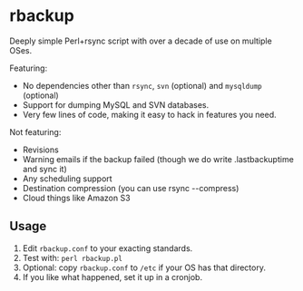 # rbackup #

Deeply simple Perl+rsync script with over a decade of use on multiple OSes.

Featuring:

 - No dependencies other than `rsync`, `svn` (optional) and `mysqldump` (optional)
 - Support for dumping MySQL and SVN databases.
 - Very few lines of code, making it easy to hack in features you need.

Not featuring:

 - Revisions
 - Warning emails if the backup failed (though we do write .lastbackuptime and sync it)
 - Any scheduling support
 - Destination compression (you can use rsync --compress)
 - Cloud things like Amazon S3

## Usage ##

 1. Edit `rbackup.conf` to your exacting standards.
 2. Test with: `perl rbackup.pl`
 3. Optional: copy `rbackup.conf` to `/etc` if your OS has that directory.
 4. If you like what happened, set it up in a cronjob.



